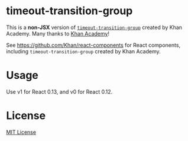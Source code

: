 # timeout-transition-group

This is a **non-JSX** version of [`timeout-transition-group`](https://github.com/Khan/react-components/blob/master/js/timeout-transition-group.jsx) created by Khan Academy. Many thanks to [Khan Academy](https://www.khanacademy.org)!

See https://github.com/Khan/react-components for React components, including `timeout-transition-group` created by Khan Academy.

# Usage

Use v1 for React 0.13, and v0 for React 0.12.

# License

[MIT License](http://opensource.org/licenses/MIT)
